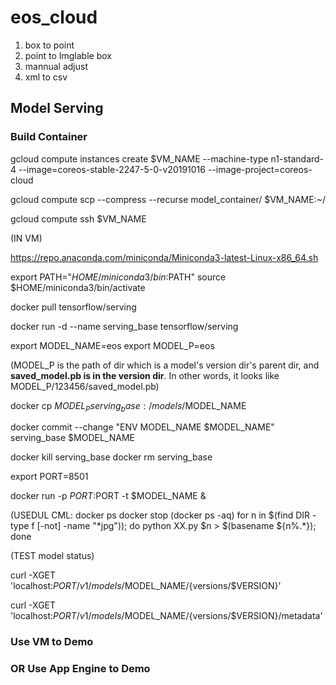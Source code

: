 # eos_cloud

1. box to point
2. point to Imglable box
3. mannual adjust
4. xml to csv

## Model Serving

### Build Container

gcloud compute instances create $VM_NAME --machine-type n1-standard-4 --image=coreos-stable-2247-5-0-v20191016 --image-project=coreos-cloud

gcloud compute scp --compress --recurse model_container/ $VM_NAME:~/

gcloud compute ssh $VM_NAME

(IN VM)

https://repo.anaconda.com/miniconda/Miniconda3-latest-Linux-x86_64.sh

export PATH="$HOME/miniconda3/bin:$PATH"
source $HOME/miniconda3/bin/activate

docker pull tensorflow/serving

docker run -d --name serving_base tensorflow/serving 

export MODEL_NAME=eos
export MODEL_P=eos

(MODEL_P is the path of dir which is a model's version dir's parent dir, and **saved_model.pb is in the version dir**. In other words, it looks like MODEL_P/123456/saved_model.pb)

docker cp $MODEL_P serving_base:/models/$MODEL_NAME

docker commit --change "ENV MODEL_NAME $MODEL_NAME" serving_base $MODEL_NAME

docker kill serving_base
docker rm serving_base

export PORT=8501

docker run -p $PORT:$PORT -t $MODEL_NAME &

(USEDUL CML: 
docker ps
docker stop (docker ps -aq)
for n in $(find DIR -type f [-not] -name "*jpg")); do python XX.py $n > $(basename ${n%.\*}); done

(TEST model status)

curl -XGET 'localhost:$PORT/v1/models/$MODEL_NAME/{versions/$VERSION}'

curl -XGET 'localhost:$PORT/v1/models/$MODEL_NAME/{versions/$VERSION}/metadata'

### Use VM to Demo

### OR Use App Engine to Demo
